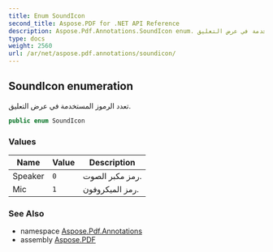 ```yaml
---
title: Enum SoundIcon
second_title: Aspose.PDF for .NET API Reference
description: Aspose.Pdf.Annotations.SoundIcon enum. تعدد الرموز المستخدمة في عرض التعليق
type: docs
weight: 2560
url: /ar/net/aspose.pdf.annotations/soundicon/
---
```

## SoundIcon enumeration

تعدد الرموز المستخدمة في عرض التعليق.

```csharp
public enum SoundIcon
```

### Values

| Name | Value | Description |
| --- | --- | --- |
| Speaker | `0` | رمز مكبر الصوت. |
| Mic | `1` | رمز الميكروفون. |

### See Also

* namespace [Aspose.Pdf.Annotations](../../aspose.pdf.annotations/)
* assembly [Aspose.PDF](../../)